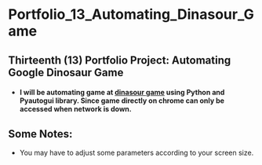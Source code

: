 # Portfolio_13_Automating_Dinasour_Game

## Thirteenth (13) Portfolio Project: Automating Google Dinosaur Game
 - #### I will be automating game at [dinasour game](https://elgoog.im/dinosaur-game/) using Python and Pyautogui library. Since game directly on chrome can only be accessed when network is down.

## Some Notes:
 - You may have to adjust some parameters according to your screen size.